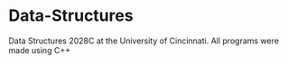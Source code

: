 # Data-Structures
Data Structures 2028C at the University of Cincinnati. All programs were made using C++
